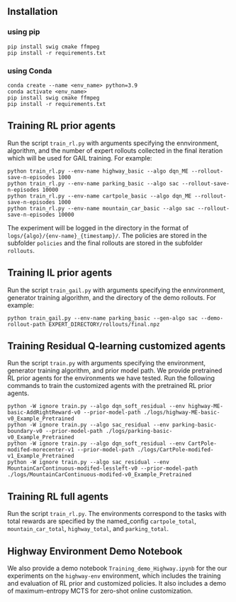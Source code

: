 ## Installation
### using pip
```
pip install swig cmake ffmpeg
pip install -r requirements.txt
```
### using Conda
```
conda create --name <env_name> python=3.9
conda activate <env_name>
pip install swig cmake ffmpeg
pip install -r requirements.txt
```

## Training RL prior agents 
Run the script `train_rl.py` with arguments specifying the ennvironment, algorithm, and the number of expert rollouts collected in the final iteration which will be used for GAIL training. For example:
```
python train_rl.py --env-name highway_basic --algo dqn_ME --rollout-save-n-episodes 1000
python train_rl.py --env-name parking_basic --algo sac --rollout-save-n-episodes 10000
python train_rl.py --env-name cartpole_basic --algo dqn_ME --rollout-save-n-episodes 1000
python train_rl.py --env-name mountain_car_basic --algo sac --rollout-save-n-episodes 10000
```
The experiment will be logged in the directory in the format of `logs/{algo}/{env-name}_{timestamp}/`. The policies are stored in the subfolder `policies` and the final rollouts are stored in the subfolder `rollouts`. 

## Training IL prior agents
Run the script `train_gail.py` with arguments specifying the ennvironment, generator training algorithm, and the directory of the demo rollouts. For example:
```
python train_gail.py --env-name parking_basic --gen-algo sac --demo-rollout-path EXPERT_DIRECTORY/rollouts/final.npz
```

## Training Residual Q-learning customized agents
Run the script `train.py` with arguments specifying the environment, generator training algorithm, and prior model path. We provide pretrained RL prior agents for the environments we have tested. Run the following commands to train the customized agents with the pretrained RL prior agents. 
```
python -W ignore train.py --algo dqn_soft_residual --env highway-ME-basic-AddRightReward-v0 --prior-model-path ./logs/highway-ME-basic-v0_Example_Pretrained
python -W ignore train.py --algo sac_residual --env parking-basic-boundary-v0 --prior-model-path ./logs/parking-basic-v0_Example_Pretrained
python -W ignore train.py --algo dqn_soft_residual --env CartPole-modifed-morecenter-v1 --prior-model-path ./logs/CartPole-modifed-v1_Example_Pretrained 
python -W ignore train.py --algo sac_residual --env MountainCarContinuous-modifed-lessleft-v0 --prior-model-path ./logs/MountainCarContinuous-modifed-v0_Example_Pretrained
```

## Training RL full agents
Run the script `train_rl.py`. The environments correspond to the tasks with total rewards are specified by the named_config `cartpole_total`, `mountain_car_total`, `highway_total`, and `parking_total`.

## Highway Environment Demo Notebook
We also provide a demo notebook `Training_demo_Highway.ipynb` for the our experiments on the `highway-env` environment, which includes the training and evaluation of RL prior and customized policies. It also includes a demo of maximum-entropy MCTS for zero-shot online customization. 
